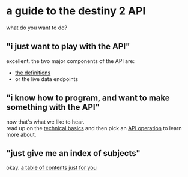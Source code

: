 # a guide to the destiny 2 API

what do you want to do?

## "i just want to play with the API"

excellent. the two major components of the API are:
- [the definitions](definitions-exploring)
- or the live data endpoints

## "i know how to program, and want to make something with the API"

now that's what we like to hear.  
read up on the [technical basics](technical-basics) and then pick an [API operation](by-goal) to learn more about.

## "just give me an index of subjects"

okay. [a table of contents just for you](index-list)
